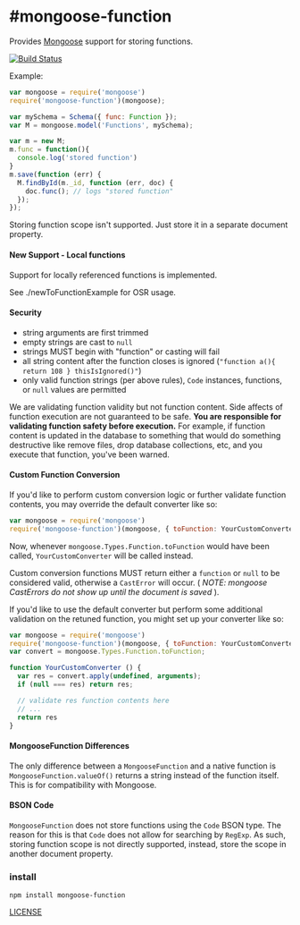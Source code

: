 #mongoose-function
===================

Provides [Mongoose](http://mongoosejs.com) support for storing functions.

[![Build Status](https://travis-ci.org/aheckmann/mongoose-function.png?branch=master)](http://travis-ci.org/aheckmann/mongoose-function)

Example:

```js
var mongoose = require('mongoose')
require('mongoose-function')(mongoose);

var mySchema = Schema({ func: Function });
var M = mongoose.model('Functions', mySchema);

var m = new M;
m.func = function(){
  console.log('stored function')
}
m.save(function (err) {
  M.findById(m._id, function (err, doc) {
    doc.func(); // logs "stored function"
  });
});
```

Storing function scope isn't supported. Just store it in a separate document property.

#### New Support - Local functions
Support for locally referenced functions is implemented.

See ./newToFunctionExample for OSR usage.

#### Security

- string arguments are first trimmed
- empty strings are cast to `null`
- strings MUST begin with "function" or casting will fail
- all string content after the function closes is ignored (`"function a(){ return 108 } thisIsIgnored()"`)
- only valid function strings (per above rules), `Code` instances, functions, or `null` values are permitted

We are validating function validity but not function content. Side affects of function execution are not guaranteed to be safe. **You are responsible for validating function safety before execution.** For example, if function content is updated in the database to something that would do something destructive like remove files, drop database collections, etc, and you execute that function, you've been warned.

#### Custom Function Conversion

If you'd like to perform custom conversion logic or further validate function contents, you may override the default converter like so:

```js
var mongoose = require('mongoose')
require('mongoose-function')(mongoose, { toFunction: YourCustomConverter });
```

Now, whenever `mongoose.Types.Function.toFunction` would have been called, `YourCustomConverter` will be called instead.

Custom conversion functions MUST return either a `function` or `null` to be considered valid, otherwise a `CastError` will occur. ( _NOTE: mongoose CastErrors do not show up until the document is saved_ ).

If you'd like to use the default converter but perform some additional validation on the retuned function, you might set up your converter like so:

```js
var mongoose = require('mongoose')
require('mongoose-function')(mongoose, { toFunction: YourCustomConverter });
var convert = mongoose.Types.Function.toFunction;

function YourCustomConverter () {
  var res = convert.apply(undefined, arguments);
  if (null === res) return res;

  // validate res function contents here
  // ...
  return res
}
```

#### MongooseFunction Differences

The only difference between a `MongooseFunction` and a native function is `MongooseFunction.valueOf()` returns a string instead of the function itself. This is for compatibility with Mongoose.

#### BSON Code

`MongooseFunction` does not store functions using the `Code` BSON type. The reason for this is that `Code` does not allow for searching by `RegExp`. As such, storing function scope is not directly supported, instead, store the scope in another document property.

### install

```
npm install mongoose-function
```

[LICENSE](https://github.com/aheckmann/mongoose-function/blob/master/LICENSE)
